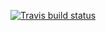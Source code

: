 [![Travis build status](https://travis-ci.com/lakrobinson/lakinr.svg?branch=master)](https://travis-ci.com/lakrobinson/lakinr)
